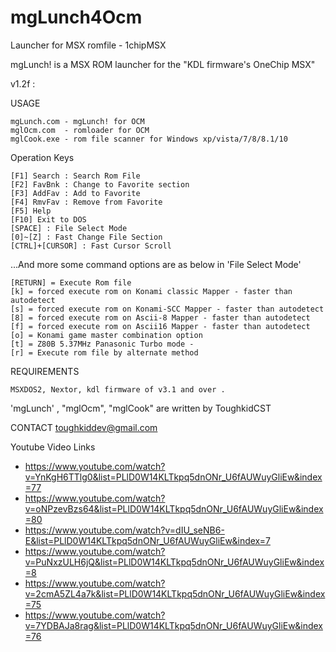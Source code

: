 # mgLunch4Ocm
Launcher for MSX romfile - 1chipMSX


mgLunch! is a MSX ROM launcher for the  "KDL firmware's OneChip MSX"

v1.2f :

USAGE

    mgLunch.com - mgLunch! for OCM 
    mglOcm.com  - romloader for OCM
    mglCook.exe - rom file scanner for Windows xp/vista/7/8/8.1/10 

Operation Keys

    [F1] Search : Search Rom File 
    [F2] FavBnk : Change to Favorite section
    [F3] AddFav : Add to Favorite
    [F4] RmvFav : Remove from Favorite
    [F5] Help 
    [F10] Exit to DOS
    [SPACE] : File Select Mode
    [0]~[Z] : Fast Change File Section
    [CTRL]+[CURSOR] : Fast Cursor Scroll


...And more some command options are as below in 'File Select Mode' 

    [RETURN] = Execute Rom file
    [k] = forced execute rom on Konami classic Mapper - faster than autodetect
    [s] = forced execute rom on Konami-SCC Mapper - faster than autodetect
    [8] = forced execute rom on Ascii-8 Mapper - faster than autodetect
    [f] = forced execute rom on Ascii16 Mapper - faster than autodetect
    [o] = Konami game master combination option
    [t] = Z80B 5.37MHz Panasonic Turbo mode - 
    [r] = Execute rom file by alternate method 

REQUIREMENTS

    MSXDOS2, Nextor, kdl firmware of v3.1 and over .


'mgLunch' , "mglOcm", "mglCook" are written by ToughkidCST


CONTACT
toughkiddev@gmail.com


Youtube Video Links
- https://www.youtube.com/watch?v=YnKgH6TTlg0&list=PLlD0W14KLTkpq5dnONr_U6fAUWuyGliEw&index=77
- https://www.youtube.com/watch?v=oNPzevBzs64&list=PLlD0W14KLTkpq5dnONr_U6fAUWuyGliEw&index=80
- https://www.youtube.com/watch?v=dIU_seNB6-E&list=PLlD0W14KLTkpq5dnONr_U6fAUWuyGliEw&index=7
- https://www.youtube.com/watch?v=PuNxzULH6jQ&list=PLlD0W14KLTkpq5dnONr_U6fAUWuyGliEw&index=8
- https://www.youtube.com/watch?v=2cmA5ZL4a7k&list=PLlD0W14KLTkpq5dnONr_U6fAUWuyGliEw&index=75
- https://www.youtube.com/watch?v=7YDBAJa8rag&list=PLlD0W14KLTkpq5dnONr_U6fAUWuyGliEw&index=76
